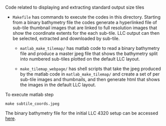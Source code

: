Code related to displaying and extracting standard output size tiles

* ```Makefile``` has commands to execute the codes in this directory. Starting from a binary
   bathymetry file the codes generate a hyperlinked file of sub-tile thumbnail images that are linked
   to full resolution images that show the coordinate extents for the each sub-tile. LLC output can
   then be selected, extracted and downloaded by sub-tile.

   *  ```matlab_make_tilemap/``` has matlab code to read a binary bathymetry file and produce a master
   jpeg file that shows the bathymetry split into numbered sub-tiles plotted on the default LLC
   layout.

   * ```make_tilemap_webpage/``` has shell scripts that take the jpeg produced by the matlab code in 
   ```matlab_make_tilemap/``` and create a set of per sub-tile images and thumbnails, and then generate
   html that shows the images in the default LLC layout.

To execute matlab step
```
make subtile_coords.jpeg
```

The binary bathymetry file for the initial LLC 4320 setup can be accessed [here]( https://www.dropbox.com/sh/42f61xu5r0yiqhm/AADLE5f963SahYphAUah9E9Ra?dl=0 "Dropbox copy of bathy4320_g5_r4").
